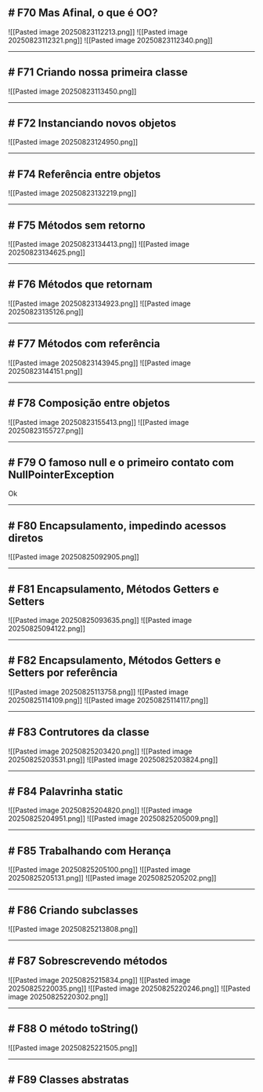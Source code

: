 ## # F70 Mas Afinal, o que é OO?

![[Pasted image 20250823112213.png]]
![[Pasted image 20250823112321.png]]
![[Pasted image 20250823112340.png]]

---

## # F71 Criando nossa primeira classe

![[Pasted image 20250823113450.png]]

---

## # F72 Instanciando novos objetos

![[Pasted image 20250823124950.png]]

---

## # F74 Referência entre objetos

![[Pasted image 20250823132219.png]]

---

## # F75 Métodos sem retorno

![[Pasted image 20250823134413.png]]
![[Pasted image 20250823134625.png]]

---

## # F76 Métodos que retornam

![[Pasted image 20250823134923.png]]
![[Pasted image 20250823135126.png]]

----

## # F77 Métodos com referência

![[Pasted image 20250823143945.png]]
![[Pasted image 20250823144151.png]]

---

## # F78 Composição entre objetos

![[Pasted image 20250823155413.png]]
![[Pasted image 20250823155727.png]]

---

## # F79 O famoso null e o primeiro contato com NullPointerException

Ok

---

## # F80 Encapsulamento, impedindo acessos diretos

![[Pasted image 20250825092905.png]]

---

## # F81 Encapsulamento, Métodos Getters e Setters

![[Pasted image 20250825093635.png]]
![[Pasted image 20250825094122.png]]

---

## # F82 Encapsulamento, Métodos Getters e Setters por referência

![[Pasted image 20250825113758.png]]
![[Pasted image 20250825114109.png]]
![[Pasted image 20250825114117.png]]

---

## # F83 Contrutores da classe

![[Pasted image 20250825203420.png]]
![[Pasted image 20250825203531.png]]
![[Pasted image 20250825203824.png]]

---

## # F84 Palavrinha static

![[Pasted image 20250825204820.png]]
![[Pasted image 20250825204951.png]]
![[Pasted image 20250825205009.png]]

---

## # F85 Trabalhando com Herança

![[Pasted image 20250825205100.png]]
![[Pasted image 20250825205131.png]]
![[Pasted image 20250825205202.png]]

---

## # F86 Criando subclasses

![[Pasted image 20250825213808.png]]


---

## # F87 Sobrescrevendo métodos

![[Pasted image 20250825215834.png]]
![[Pasted image 20250825220035.png]]
![[Pasted image 20250825220246.png]]
![[Pasted image 20250825220302.png]]

---

## # F88 O método toString()

![[Pasted image 20250825221505.png]]

---

## # F89 Classes abstratas


